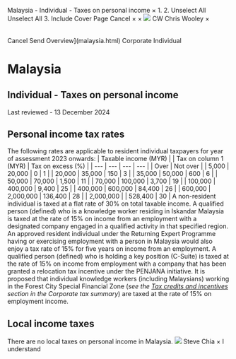 Malaysia - Individual - Taxes on personal income
×
1.
2.
Unselect All
Unselect All
3.
Include Cover Page
Cancel
×
×
![](-/media/world-wide-tax-summaries/attachments/global---chris-wooley.ashx%3Frev=ac5e5f3223b34096b1afc2a6009c7320&revision=ac5e5f32-23b3-4096-b1af-c2a6009c7320&hash=859B7ADC84DC2CBEC9760E9E6EE7DE6D0A8BFCDF)
CW
Chris Wooley
×
######
Cancel
Send
Overview](malaysia.html)
Corporate
Individual
# Malaysia
## Individual - Taxes on personal income
Last reviewed - 13 December 2024
## Personal income tax rates
The following rates are applicable to resident individual taxpayers for year of assessment 2023 onwards:
| Taxable income (MYR) | | Tax on column 1 (MYR) | Tax on excess (%) |
| --- | --- | --- | --- |
| Over | Not over |
| 5,000 | 20,000 | 0 | 1 |
| 20,000 | 35,000 | 150 | 3 |
| 35,000 | 50,000 | 600 | 6 |
| 50,000 | 70,000 | 1,500 | 11 |
| 70,000 | 100,000 | 3,700 | 19 |
| 100,000 | 400,000 | 9,400 | 25 |
| 400,000 | 600,000 | 84,400 | 26 |
| 600,000 | 2,000,000 | 136,400 | 28 |
| 2,000,000 |  | 528,400 | 30 |
A non-resident individual is taxed at a flat rate of 30% on total taxable income.
A qualified person (defined) who is a knowledge worker residing in Iskandar Malaysia is taxed at the rate of 15% on income from an employment with a designated company engaged in a qualified activity in that specified region.
An approved resident individual under the Returning Expert Programme having or exercising employment with a person in Malaysia would also enjoy a tax rate of 15% for five years on income from an employment.
A qualified person (defined) who is holding a key position (C-Suite) is taxed at the rate of 15% on income from employment with a company that has been granted a relocation tax incentive under the PENJANA initiative.
It is proposed that individual knowledge workers (including Malaysians) working in the Forest City Special Financial Zone (*see the [Tax credits and incentives](malaysia/corporate/tax-credits-and-incentives.html) section in the Corporate tax summary*) are taxed at the rate of 15% on employment income.
## Local income taxes
There are no local taxes on personal income in Malaysia.
![](-/media/world-wide-tax-summaries/malaysiasteve-chiastevechiasqjpg20241212012724686.ashx%3Frev=19756e5d7f9c4aed89aee4f9db5fcd22&revision=19756e5d-7f9c-4aed-89ae-e4f9db5fcd22&hash=9CB90707118F80BE4DD1C35CB65470D28EC77A79)
Steve Chia
×
I understand